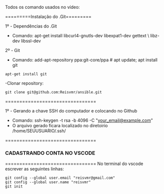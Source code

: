 Todos os comando usados no vídeo: 

=========Instalação do .Git=========

 1º - Dependências do .Git

 - Comando:  apt-get install libcurl4-gnutls-dev libexpat1-dev gettext \ libz-dev libssl-dev

 2º - Git

 - Comando: add-apt-repository ppa:git-core/ppa # apt update; apt install git
 ```
 apt-get install git
 ```
 -Clonar repository:

  ```
  git clone git@github.com:Reisvmr/ansible.git
   ```


================================

1º - Gerando a chave SSH do computador e colocando no Github
 - Comando: ssh-keygen -t rsa -b 4096 -C "your_email@example.com"
 - O arquivo gerado ficara localizado no diretoirio /home/SEUUSUARIO/.ssh/

================================
### CADASTRANDO CONTA NO VSCODE
================================
No terminal do vscode escrever as seguintes linhas:
```
git config --global user.email "reisvmr@gmail.com"
git config --global user.name "reisvmr"
git init
```